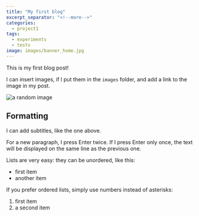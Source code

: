 ```yaml
---
title: "My first blog"
excerpt_separator: "<!--more-->"
categories:
  - project1
tags:
  - experiments
  - tests
image: images/banner_home.jpg
---
```


This is my first blog post!

<!--more-->

I can insert images, if I put them in the `images` folder, and add a link to the image in my post.

![a random image]({{site.baseurl}}images/my_photo.png)


## Formatting

I can add subtitles, like the one above. 

For a new paragraph, I press Enter twice.
If I press Enter only once, the text will be displayed on the same line as the previous one.

Lists are very easy: they can be unordered, like this:

* first item
* another item

If you prefer ordered lists, simply use numbers instead of asterisks:

1. first item
2. a second item
